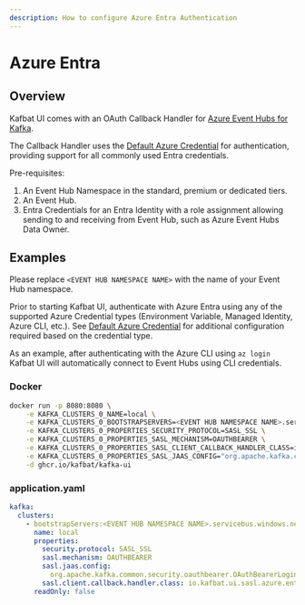```yaml
---
description: How to configure Azure Entra Authentication
---
```


# Azure Entra

## Overview
Kafbat UI comes with an OAuth Callback Handler for 
[Azure Event Hubs for Kafka](https://learn.microsoft.com/en-us/azure/developer/java/spring-framework/migrate-kafka-to-passwordless-connection?tabs=azure-portal%2Csign-in-azure-cli%2Cjava-kafka%2Capp-service%2Cassign-role-service-connector).

The Callback Handler uses the 
[Default Azure Credential](https://learn.microsoft.com/en-us/azure/developer/java/sdk/identity-azure-hosted-auth#default-azure-credential) for authentication, 
providing support for all commonly used Entra credentials.

Pre-requisites:
1. An Event Hub Namespace in the standard, premium or dedicated tiers.
2. An Event Hub.
3. Entra Credentials for an Entra Identity with a role assignment allowing 
   sending to and receiving from Event Hub, such as Azure Event Hubs Data Owner.

## Examples

Please replace `<EVENT HUB NAMESPACE NAME>` with the name of your Event Hub namespace.

Prior to starting Kafbat UI, authenticate with Azure Entra using any of the supported 
Azure Credential types (Environment Variable, Managed Identity, Azure CLI, etc.). 
See [Default Azure Credential](https://learn.microsoft.com/en-us/azure/developer/java/sdk/identity-azure-hosted-auth#default-azure-credential) 
for additional configuration required based on the credential type.

As an example, after authenticating with the Azure CLI using `az login` Kafbat UI will 
automatically connect to Event Hubs using CLI credentials.

### Docker

```bash
docker run -p 8080:8080 \
    -e KAFKA_CLUSTERS_0_NAME=local \
    -e KAFKA_CLUSTERS_0_BOOTSTRAPSERVERS=<EVENT HUB NAMESPACE NAME>.servicebus.windows.net:9093 \
    -e KAFKA_CLUSTERS_0_PROPERTIES_SECURITY_PROTOCOL=SASL_SSL \
    -e KAFKA_CLUSTERS_0_PROPERTIES_SASL_MECHANISM=OAUTHBEARER \
    -e KAFKA_CLUSTERS_0_PROPERTIES_SASL_CLIENT_CALLBACK_HANDLER_CLASS=io.kafbat.ui.sasl.azure.entra.AzureEntraLoginCallbackHandler \
    -e KAFKA_CLUSTERS_0_PROPERTIES_SASL_JAAS_CONFIG="org.apache.kafka.common.security.oauthbearer.OAuthBearerLoginModule required;" \
    -d ghcr.io/kafbat/kafka-ui
```

### application.yaml
```yaml
kafka:
  clusters:
    - bootstrapServers:<EVENT HUB NAMESPACE NAME>.servicebus.windows.net:9093
      name: local
      properties:
        security.protocol: SASL_SSL
        sasl.mechanism: OAUTHBEARER
        sasl.jaas.config:
          org.apache.kafka.common.security.oauthbearer.OAuthBearerLoginModule required;
        sasl.client.callback.handler.class: io.kafbat.ui.sasl.azure.entra.AzureEntraLoginCallbackHandler
      readOnly: false
```